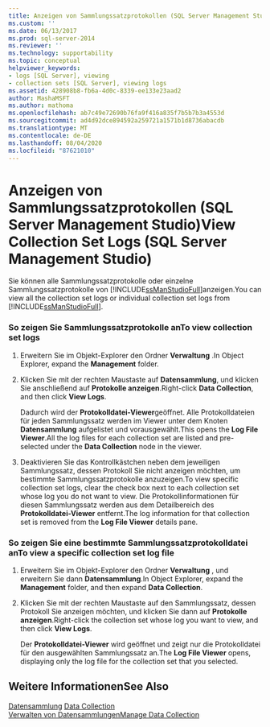 ```yaml
---
title: Anzeigen von Sammlungssatzprotokollen (SQL Server Management Studio) | Microsoft-Dokumentation
ms.custom: ''
ms.date: 06/13/2017
ms.prod: sql-server-2014
ms.reviewer: ''
ms.technology: supportability
ms.topic: conceptual
helpviewer_keywords:
- logs [SQL Server], viewing
- collection sets [SQL Server], viewing logs
ms.assetid: 428908b8-fb6a-4d0c-8339-ee133e23aad2
author: MashaMSFT
ms.author: mathoma
ms.openlocfilehash: ab7c49e72690b76fa9f416a835f7b5b7b3a4553d
ms.sourcegitcommit: ad4d92dce894592a259721a1571b1d8736abacdb
ms.translationtype: MT
ms.contentlocale: de-DE
ms.lasthandoff: 08/04/2020
ms.locfileid: "87621010"
---
```

# <a name="view-collection-set-logs-sql-server-management-studio"></a><span data-ttu-id="077a1-102">Anzeigen von Sammlungssatzprotokollen (SQL Server Management Studio)</span><span class="sxs-lookup"><span data-stu-id="077a1-102">View Collection Set Logs (SQL Server Management Studio)</span></span>
  <span data-ttu-id="077a1-103">Sie können alle Sammlungssatzprotokolle oder einzelne Sammlungssatzprotokolle von [!INCLUDE[ssManStudioFull](../../includes/ssmanstudiofull-md.md)]anzeigen.</span><span class="sxs-lookup"><span data-stu-id="077a1-103">You can view all the collection set logs or individual collection set logs from [!INCLUDE[ssManStudioFull](../../includes/ssmanstudiofull-md.md)].</span></span>  
  
### <a name="to-view-collection-set-logs"></a><span data-ttu-id="077a1-104">So zeigen Sie Sammlungssatzprotokolle an</span><span class="sxs-lookup"><span data-stu-id="077a1-104">To view collection set logs</span></span>  
  
1.  <span data-ttu-id="077a1-105">Erweitern Sie im Objekt-Explorer den Ordner **Verwaltung** .</span><span class="sxs-lookup"><span data-stu-id="077a1-105">In Object Explorer, expand the **Management** folder.</span></span>  
  
2.  <span data-ttu-id="077a1-106">Klicken Sie mit der rechten Maustaste auf **Datensammlung**, und klicken Sie anschließend auf **Protokolle anzeigen**.</span><span class="sxs-lookup"><span data-stu-id="077a1-106">Right-click **Data Collection**, and then click **View Logs**.</span></span>  
  
     <span data-ttu-id="077a1-107">Dadurch wird der **Protokolldatei-Viewer**geöffnet. Alle Protokolldateien für jeden Sammlungssatz werden im Viewer unter dem Knoten **Datensammlung** aufgelistet und vorausgewählt.</span><span class="sxs-lookup"><span data-stu-id="077a1-107">This opens the **Log File Viewer**.All the log files for each collection set are listed and pre-selected under the **Data Collection** node in the viewer.</span></span>  
  
3.  <span data-ttu-id="077a1-108">Deaktivieren Sie das Kontrollkästchen neben dem jeweiligen Sammlungssatz, dessen Protokoll Sie nicht anzeigen möchten, um bestimmte Sammlungssatzprotokolle anzuzeigen.</span><span class="sxs-lookup"><span data-stu-id="077a1-108">To view specific collection set logs, clear the check box next to each collection set whose log you do not want to view.</span></span> <span data-ttu-id="077a1-109">Die Protokollinformationen für diesen Sammlungssatz werden aus dem Detailbereich des **Protokolldatei-Viewer** entfernt.</span><span class="sxs-lookup"><span data-stu-id="077a1-109">The log information for that collection set is removed from the **Log File Viewer** details pane.</span></span>  
  
### <a name="to-view-a-specific-collection-set-log-file"></a><span data-ttu-id="077a1-110">So zeigen Sie eine bestimmte Sammlungssatzprotokolldatei an</span><span class="sxs-lookup"><span data-stu-id="077a1-110">To view a specific collection set log file</span></span>  
  
1.  <span data-ttu-id="077a1-111">Erweitern Sie im Objekt-Explorer den Ordner **Verwaltung** , und erweitern Sie dann **Datensammlung**.</span><span class="sxs-lookup"><span data-stu-id="077a1-111">In Object Explorer, expand the **Management** folder, and then expand **Data Collection**.</span></span>  
  
2.  <span data-ttu-id="077a1-112">Klicken Sie mit der rechten Maustaste auf den Sammlungssatz, dessen Protokoll Sie anzeigen möchten, und klicken Sie dann auf **Protokolle anzeigen**.</span><span class="sxs-lookup"><span data-stu-id="077a1-112">Right-click the collection set whose log you want to view, and then click **View Logs**.</span></span>  
  
     <span data-ttu-id="077a1-113">Der **Protokolldatei-Viewer** wird geöffnet und zeigt nur die Protokolldatei für den ausgewählten Sammlungssatz an.</span><span class="sxs-lookup"><span data-stu-id="077a1-113">The **Log File Viewer** opens, displaying only the log file for the collection set that you selected.</span></span>  
  
## <a name="see-also"></a><span data-ttu-id="077a1-114">Weitere Informationen</span><span class="sxs-lookup"><span data-stu-id="077a1-114">See Also</span></span>  
 <span data-ttu-id="077a1-115">[Datensammlung](data-collection.md) </span><span class="sxs-lookup"><span data-stu-id="077a1-115">[Data Collection](data-collection.md) </span></span>  
 [<span data-ttu-id="077a1-116">Verwalten von Datensammlungen</span><span class="sxs-lookup"><span data-stu-id="077a1-116">Manage Data Collection</span></span>](manage-data-collection.md)  
  
  
